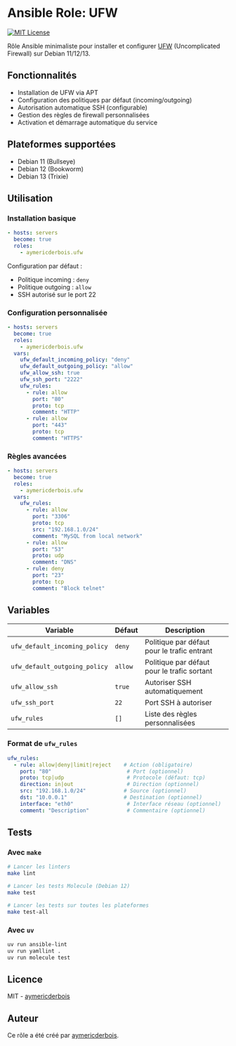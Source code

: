 # Ansible Role: UFW

[![MIT License](https://img.shields.io/badge/license-MIT-brightgreen.svg)](LICENSE)

Rôle Ansible minimaliste pour installer et configurer [UFW](https://help.ubuntu.com/community/UFW) (Uncomplicated Firewall) sur Debian 11/12/13.

## Fonctionnalités

- Installation de UFW via APT
- Configuration des politiques par défaut (incoming/outgoing)
- Autorisation automatique SSH (configurable)
- Gestion des règles de firewall personnalisées
- Activation et démarrage automatique du service

## Plateformes supportées

- Debian 11 (Bullseye)
- Debian 12 (Bookworm)
- Debian 13 (Trixie)

## Utilisation

### Installation basique

```yaml
- hosts: servers
  become: true
  roles:
    - aymericderbois.ufw
```

Configuration par défaut :
- Politique incoming : `deny`
- Politique outgoing : `allow`
- SSH autorisé sur le port 22

### Configuration personnalisée

```yaml
- hosts: servers
  become: true
  roles:
    - aymericderbois.ufw
  vars:
    ufw_default_incoming_policy: "deny"
    ufw_default_outgoing_policy: "allow"
    ufw_allow_ssh: true
    ufw_ssh_port: "2222"
    ufw_rules:
      - rule: allow
        port: "80"
        proto: tcp
        comment: "HTTP"
      - rule: allow
        port: "443"
        proto: tcp
        comment: "HTTPS"
```

### Règles avancées

```yaml
- hosts: servers
  become: true
  roles:
    - aymericderbois.ufw
  vars:
    ufw_rules:
      - rule: allow
        port: "3306"
        proto: tcp
        src: "192.168.1.0/24"
        comment: "MySQL from local network"
      - rule: allow
        port: "53"
        proto: udp
        comment: "DNS"
      - rule: deny
        port: "23"
        proto: tcp
        comment: "Block telnet"
```

## Variables

| Variable                       | Défaut   | Description                                    |
|--------------------------------|----------|------------------------------------------------|
| `ufw_default_incoming_policy`  | `deny`   | Politique par défaut pour le trafic entrant    |
| `ufw_default_outgoing_policy`  | `allow`  | Politique par défaut pour le trafic sortant    |
| `ufw_allow_ssh`                | `true`   | Autoriser SSH automatiquement                  |
| `ufw_ssh_port`                 | `22`     | Port SSH à autoriser                           |
| `ufw_rules`                    | `[]`     | Liste des règles personnalisées                |

### Format de `ufw_rules`

```yaml
ufw_rules:
  - rule: allow|deny|limit|reject    # Action (obligatoire)
    port: "80"                        # Port (optionnel)
    proto: tcp|udp                    # Protocole (défaut: tcp)
    direction: in|out                 # Direction (optionnel)
    src: "192.168.1.0/24"            # Source (optionnel)
    dst: "10.0.0.1"                  # Destination (optionnel)
    interface: "eth0"                 # Interface réseau (optionnel)
    comment: "Description"            # Commentaire (optionnel)
```

## Tests

### Avec `make`

```bash
# Lancer les linters
make lint

# Lancer les tests Molecule (Debian 12)
make test

# Lancer les tests sur toutes les plateformes
make test-all
```

### Avec `uv`

```bash
uv run ansible-lint
uv run yamllint .
uv run molecule test
```

## Licence

MIT - [aymericderbois](https://github.com/aymericderbois)

## Auteur

Ce rôle a été créé par [aymericderbois](https://github.com/aymericderbois).
